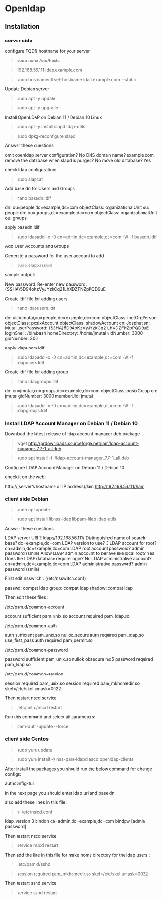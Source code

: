 # Openldap

## Installation
### server side
configure FQDN hostname for your server

> sudo nano /etc/hosts


> 192.168.56.111   ldap.example.com


> sudo hostnamectl set-hostname ldap.example.com --static



Update Debian server

> sudo apt -y update


> sudo apt -y upgrade



Install OpenLDAP on Debian 11 / Debian 10 Linux

> sudo apt -y install slapd ldap-utils


> sudo dpkg-reconfigure slapd


Answer these questions:

omit openldap server configuration? No
DNS domain name? example.com
remove the database when slapd is purged? No
move old database? Yes


check ldap configuration:

> sudo slapcat


Add base dn for Users and Groups

> nano basedn.ldif

dn: ou=people,dc=example,dc=com 
objectClass: organizationalUnit
ou: people
dn: ou=groups,dc=example,dc=com
objectClass: organizationalUnit
ou: groups


apply basedn.ldif

> sudo ldapadd -x -D cn=admin,dc=example,dc=com -W -f basedn.ldif


Add User Accounts and Groups

Generate a password for the user account to add

> sudo slappasswd

sample output:

New password:
Re-enter new password:
{SSHA}5D94oKzVyJYzkCq21LhXDZFNZpPQD9uE


Create ldif file for adding users

> nano ldapusers.ldif

dn: uid=jmutai,ou=people,dc=example,dc=com
objectClass: inetOrgPerson
objectClass: posixAccount
objectClass: shadowAccount
cn: Josphat
sn: Mutai
userPassword: {SSHA}5D94oKzVyJYzkCq21LhXDZFNZpPQD9uE
loginShell: /bin/bash
homeDirectory: /home/jmutai
uidNumber: 3000
gidNumber: 300


apply ldapusers.ldif

> sudo ldapadd -x -D cn=admin,dc=example,dc=com -W -f ldapusers.ldif


Create ldif file for adding group

> nano ldapgroups.ldif

dn: cn=jmutai,ou=groups,dc=example,dc=com
objectClass: posixGroup
cn: jmutai
gidNumber: 3000
memberUid: jmutai


> sudo ldapadd -x -D cn=admin,dc=example,dc=com -W -f ldapgroups.ldif



### Install LDAP Account Manager on Debian 11 / Debian 10

Download the latest release of ldap account manager deb package

> wget http://prdownloads.sourceforge.net/lam/ldap-account-manager_7.7-1_all.deb


> sudo apt install -f ./ldap-account-manager_7.7-1_all.deb


Configure LDAP Account Manager on Debian 11 / Debian 10

check it on the web:

http://(server’s hostname or IP address)/lam
http://192.168.56.111//lam



### client side Debian 

> sudo apt update


> sudo apt install libnss-ldap libpam-ldap ldap-utils

Answer these questions:

LDAP server URI ? ldap://192.168.56.111/
Distinguished name of search base? dc=example,dc=com
LDAP version to use? 3
LDAP account for root? cn=admin,dc=example,dc=com
LDAP root account password? admin password (smile)
Allow LDAP admin account to behave like local root? Yes
Does the LDAP database require login? No
LDAP administrative account? cn=admin,dc=example,dc=com
LDAP administrative password? admin password (smile)

First edit nsswitch : (/etc/nsswitch.conf)

passwd:            compat ldap
group:               compat ldap
shadow:           compat ldap

Then edit these files :

/etc/pam.d/common-account

account sufficient pam_unix.so
account required pam_ldap.so

/etc/pam.d/common-auth

auth sufficient pam_unix.so nullok_secure
auth required pam_ldap.so use_first_pass
auth required pam_permit.so


 /etc/pam.d/common-password

password sufficient pam_unix.so nullok obsecure md5
password required pam_ldap.so

/etc/pam.d/common-session

session required pam_unix.so
session required pam_mkhomedir.so skel=/etc/skel umask=0022


Then restart nscd service

> /etc/init.d/nscd restart

Run this command and select all parameters:

> pam-auth-update --force


### client side Centos

> sudo yum update



> sudo yum install -y nss-pam-ldapd nscd openldap-clients


After install the packages you should run the below command for change configs:

authconfig-tui

in the next page you should enter ldap uri and base dn

also add these lines in this file:

> vi /etc/nslcd.conf


ldap_version 3
binddn cn=admin,dc=example,dc=com
bindpw [admin password]

Then restart nscd service

> service nslcd restart

Then add the line in this file for make home directory for the ldap users :

> /etc/pam.d/sshd

> session required pam_mkhomedir.so skel=/etc/skel umask=0022

Then restart sshd service

> service sshd restart
